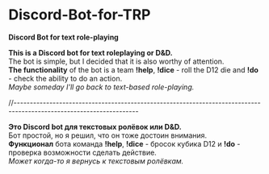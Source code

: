 # Discord-Bot-for-TRP
**Discord Bot for text role-playing**

**This is a Discord bot for text roleplaying or D&D.** <br>
The bot is simple, but I decided that it is also worthy of attention.<br>
**The functionality** of the bot is a team **!help**, **!dice** - roll the D12 die and **!do** - check the ability to do an action.<br>
_Maybe someday I'll go back to text-based role-playing._<br>

//--------------------------------------------------------------------------------------------------------------------

**Это Discord bot для текстовых ролёвок или D&D.** <br>
Бот простой, но я решил, что он тоже достоин внимания. <br>
**Функционал** бота команда **!help**, **!dice** - бросок кубика D12 и **!do** - проверка возможности сделать действие.<br>
_Может когда-то я вернусь к текстовым ролёвкам._ <br>
